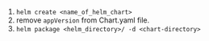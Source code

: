 1. `helm create <name_of_helm_chart>`
2. remove `appVersion` from Chart.yaml file.
3. `helm package <helm_directory>/ -d <chart-directory>`